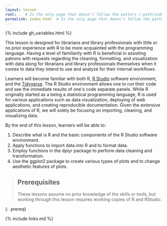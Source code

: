 ```yaml
---
layout: lesson
root: .  # Is the only page that doesn't follow the pattern /:path/index.html
permalink: index.html  # Is the only page that doesn't follow the pattern /:path/index.html
---
```


{% include gh_variables.html %}

This lesson is designed for librarians and library professionals with little or no prior experience with R to be more acquainted with the programming language. Having a level of familiarity with R is beneficial in assisting patrons with requests regarding the cleaning, formatting, and visualization with data along for librarians and library professionals themselves when it comes to data they intend to use and analyze for their internal workflows.

Learners will become familiar with both R, [R Studio](https://rstudio.com/) software environment, and the [Tidyverse](https://www.tidyverse.org/). The R Studio environment allows one to run their code and see the immediate results of one's code separate panels. While R originally started as a being a statistical programming language, R is used for various applications such as data visualization, deploying of web applications, and creating reproducible documentation. Given the extensive applications of R, we will solely be focusing on importing, cleaning, and visualizing data.

By the end of this lesson, learners will be able to:

1. Describe what is R and the basic components of the R Studio software environment.
2. Apply functions to import data into R and to format data.
3. Employ functions in the dplyr package to perform data cleaning and transformation.
4. Use the ggplot2 package to create various types of plots and to change aesthetic features of plots.

> ## Prerequisites 
>
> These lessons assume no prior knowledge of the skills or tools, but working through this lesson requires working copies of R and RStudio.
>
{: .prereq}

{% include links.md %}
